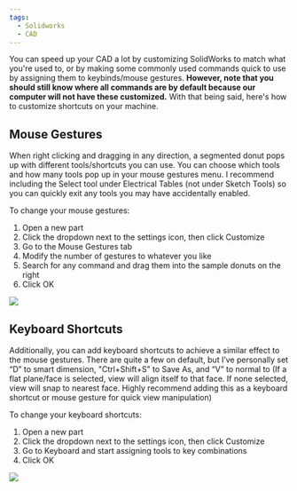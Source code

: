 ```yaml
---
tags:
  - Solidworks
  - CAD
---
```

You can speed up your CAD a lot by customizing SolidWorks to match what you're used to, or by making some commonly used commands quick to use by assigning them to keybinds/mouse gestures. **However, note that you should still know where all commands are by default because our computer will not have these customized.** With that being said, here's how to customize shortcuts on your machine.
## Mouse Gestures

When right clicking and dragging in any direction, a segmented donut pops up with different tools/shortcuts you can use. You can choose which tools and how many tools pop up in your mouse gestures menu. I recommend including the Select tool under Electrical Tables (not under Sketch Tools) so you can quickly exit any tools you may have accidentally enabled. 

To change your mouse gestures:
1. Open a new part
2. Click the dropdown next to the settings icon, then click Customize
3. Go to the Mouse Gestures tab
4. Modify the number of gestures to whatever you like
5. Search for any command and drag them into the sample donuts on the right
6. Click OK

![](https://i.imgur.com/GvKmewv.png)
## Keyboard Shortcuts

Additionally, you can add keyboard shortcuts to achieve a similar effect to the mouse gestures. There are quite a few on default, but I’ve personally set “D” to smart dimension, "Ctrl+Shift+S" to Save As, and “V” to normal to (If a flat plane/face is selected, view will align itself to that face. If none selected, view will snap to nearest face. Highly recommend adding this as a keyboard shortcut or mouse gesture for quick view manipulation)

To change your keyboard shortcuts:
1. Open a new part
2. Click the dropdown next to the settings icon, then click Customize
3. Go to Keyboard and start assigning tools to key combinations
4. Click OK

![](https://i.imgur.com/aD7aGd5.png)
